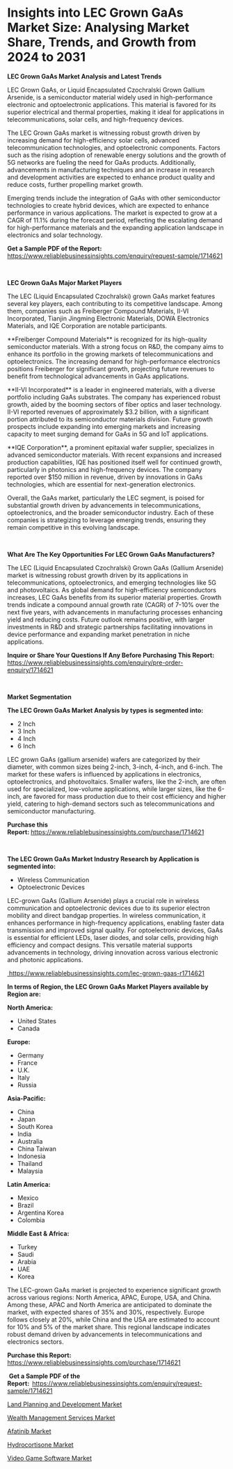 <p><h1>Insights into LEC Grown GaAs Market Size: Analysing Market Share, Trends, and Growth from 2024 to 2031</h1></p><p><strong>LEC Grown GaAs Market Analysis and Latest Trends</strong></p>
<p><p>LEC Grown GaAs, or Liquid Encapsulated Czochralski Grown Gallium Arsenide, is a semiconductor material widely used in high-performance electronic and optoelectronic applications. This material is favored for its superior electrical and thermal properties, making it ideal for applications in telecommunications, solar cells, and high-frequency devices.</p><p>The LEC Grown GaAs market is witnessing robust growth driven by increasing demand for high-efficiency solar cells, advanced telecommunication technologies, and optoelectronic components. Factors such as the rising adoption of renewable energy solutions and the growth of 5G networks are fueling the need for GaAs products. Additionally, advancements in manufacturing techniques and an increase in research and development activities are expected to enhance product quality and reduce costs, further propelling market growth.</p><p>Emerging trends include the integration of GaAs with other semiconductor technologies to create hybrid devices, which are expected to enhance performance in various applications. The market is expected to grow at a CAGR of 11.1% during the forecast period, reflecting the escalating demand for high-performance materials and the expanding application landscape in electronics and solar technology.</p></p>
<p><strong>Get a Sample PDF of the Report:&nbsp;</strong> <a href="https://www.reliablebusinessinsights.com/enquiry/request-sample/1714621?utm_campaign=1539&utm_medium=2&utm_source=Github&utm_content=ia&utm_term=22102024&utm_id=lec-grown-gaas">https://www.reliablebusinessinsights.com/enquiry/request-sample/1714621</a></p>
<p>&nbsp;</p>
<p><strong>LEC Grown GaAs Major Market Players</strong></p>
<p><p>The LEC (Liquid Encapsulated Czochralski) grown GaAs market features several key players, each contributing to its competitive landscape. Among them, companies such as Freiberger Compound Materials, II-VI Incorporated, Tianjin Jingming Electronic Materials, DOWA Electronics Materials, and IQE Corporation are notable participants. </p><p>**Freiberger Compound Materials** is recognized for its high-quality semiconductor materials. With a strong focus on R&D, the company aims to enhance its portfolio in the growing markets of telecommunications and optoelectronics. The increasing demand for high-performance electronics positions Freiberger for significant growth, projecting future revenues to benefit from technological advancements in GaAs applications.</p><p>**II-VI Incorporated** is a leader in engineered materials, with a diverse portfolio including GaAs substrates. The company has experienced robust growth, aided by the booming sectors of fiber optics and laser technology. II-VI reported revenues of approximately $3.2 billion, with a significant portion attributed to its semiconductor materials division. Future growth prospects include expanding into emerging markets and increasing capacity to meet surging demand for GaAs in 5G and IoT applications.</p><p>**IQE Corporation**, a prominent epitaxial wafer supplier, specializes in advanced semiconductor materials. With recent expansions and increased production capabilities, IQE has positioned itself well for continued growth, particularly in photonics and high-frequency devices. The company reported over $150 million in revenue, driven by innovations in GaAs technologies, which are essential for next-generation electronics.</p><p>Overall, the GaAs market, particularly the LEC segment, is poised for substantial growth driven by advancements in telecommunications, optoelectronics, and the broader semiconductor industry. Each of these companies is strategizing to leverage emerging trends, ensuring they remain competitive in this evolving landscape.</p></p>
<p>&nbsp;</p>
<p><strong>What Are The Key Opportunities For LEC Grown GaAs Manufacturers?</strong></p>
<p><p>The LEC (Liquid Encapsulated Czochralski) Grown GaAs (Gallium Arsenide) market is witnessing robust growth driven by its applications in telecommunications, optoelectronics, and emerging technologies like 5G and photovoltaics. As global demand for high-efficiency semiconductors increases, LEC GaAs benefits from its superior material properties. Growth trends indicate a compound annual growth rate (CAGR) of 7-10% over the next five years, with advancements in manufacturing processes enhancing yield and reducing costs. Future outlook remains positive, with larger investments in R&D and strategic partnerships facilitating innovations in device performance and expanding market penetration in niche applications.</p></p>
<p><strong>Inquire or Share Your Questions If Any Before Purchasing This Report:</strong> <a href="https://www.reliablebusinessinsights.com/enquiry/pre-order-enquiry/1714621?utm_campaign=1539&utm_medium=2&utm_source=Github&utm_content=ia&utm_term=22102024&utm_id=lec-grown-gaas">https://www.reliablebusinessinsights.com/enquiry/pre-order-enquiry/1714621</a></p>
<p>&nbsp;</p>
<p><strong>Market Segmentation</strong></p>
<p><strong>The LEC Grown GaAs Market Analysis by types is segmented into:</strong></p>
<p><ul><li>2 Inch</li><li>3 Inch</li><li>4 Inch</li><li>6 Inch</li></ul></p>
<p><p>LEC grown GaAs (gallium arsenide) wafers are categorized by their diameter, with common sizes being 2-inch, 3-inch, 4-inch, and 6-inch. The market for these wafers is influenced by applications in electronics, optoelectronics, and photovoltaics. Smaller wafers, like the 2-inch, are often used for specialized, low-volume applications, while larger sizes, like the 6-inch, are favored for mass production due to their cost efficiency and higher yield, catering to high-demand sectors such as telecommunications and semiconductor manufacturing.</p></p>
<p><strong>Purchase this Report:&nbsp;</strong><a href="https://www.reliablebusinessinsights.com/purchase/1714621?utm_campaign=1539&utm_medium=2&utm_source=Github&utm_content=ia&utm_term=22102024&utm_id=lec-grown-gaas">https://www.reliablebusinessinsights.com/purchase/1714621</a></p>
<p>&nbsp;</p>
<p><strong>The LEC Grown GaAs Market Industry Research by Application is segmented into:</strong></p>
<p><ul><li>Wireless Communication</li><li>Optoelectronic Devices</li></ul></p>
<p><p>LEC-grown GaAs (Gallium Arsenide) plays a crucial role in wireless communication and optoelectronic devices due to its superior electron mobility and direct bandgap properties. In wireless communication, it enhances performance in high-frequency applications, enabling faster data transmission and improved signal quality. For optoelectronic devices, GaAs is essential for efficient LEDs, laser diodes, and solar cells, providing high efficiency and compact designs. This versatile material supports advancements in technology, driving innovation across various electronic and photonic applications.</p></p>
<p><a href="https://www.reliablebusinessinsights.com/lec-grown-gaas-r1714621?utm_campaign=1539&utm_medium=2&utm_source=Github&utm_content=ia&utm_term=22102024&utm_id=lec-grown-gaas">&nbsp;https://www.reliablebusinessinsights.com/lec-grown-gaas-r1714621</a></p>
<p><strong>In terms of Region, the LEC Grown GaAs Market Players available by Region are:</strong></p>
<p>
    <p> <strong> North America: </strong>
        <ul>
            <li>United States</li>
            <li>Canada</li>
        </ul>
        </p> 
    <p> <strong> Europe: </strong>
        <ul>
            <li>Germany</li>
            <li>France</li>
            <li>U.K.</li>
            <li>Italy</li>
            <li>Russia</li>
        </ul>
        </p> 
    <p> <strong> Asia-Pacific: </strong>
        <ul>
            <li>China</li>
            <li>Japan</li>
            <li>South Korea</li>
            <li>India</li>
            <li>Australia</li>
            <li>China Taiwan</li>
            <li>Indonesia</li>
            <li>Thailand</li>
            <li>Malaysia</li>
        </ul>
        </p> 
    <p> <strong> Latin America: </strong>
        <ul>
            <li>Mexico</li>
            <li>Brazil</li>
            <li>Argentina Korea</li>
            <li>Colombia</li>
        </ul>
        </p> 
    <p> <strong> Middle East & Africa: </strong>
        <ul>
            <li>Turkey</li>
            <li>Saudi</li>
            <li>Arabia</li>
            <li>UAE</li>
            <li>Korea</li>
        </ul>
    </p>
    </p>
<p><p>The LEC-grown GaAs market is projected to experience significant growth across various regions: North America, APAC, Europe, USA, and China. Among these, APAC and North America are anticipated to dominate the market, with expected shares of 35% and 30%, respectively. Europe follows closely at 20%, while China and the USA are estimated to account for 10% and 5% of the market share. This regional landscape indicates robust demand driven by advancements in telecommunications and electronics sectors.</p></p>
<p><strong>Purchase this Report: </strong><a href="https://www.reliablebusinessinsights.com/purchase/1714621?utm_campaign=1539&utm_medium=2&utm_source=Github&utm_content=ia&utm_term=22102024&utm_id=lec-grown-gaas">https://www.reliablebusinessinsights.com/purchase/1714621</a></p>
<p>&nbsp;<strong>Get a Sample PDF of the Report:&nbsp;&nbsp;</strong><a href="https://www.reliablebusinessinsights.com/enquiry/request-sample/1714621?utm_campaign=1539&utm_medium=2&utm_source=Github&utm_content=ia&utm_term=22102024&utm_id=lec-grown-gaas">https://www.reliablebusinessinsights.com/enquiry/request-sample/1714621</a></p>
<p><strong></strong></p>
<p><p><a href="https://www.linkedin.com/pulse/in-depth-analysis-global-land-planning-development-market-scope-jyh4c?utm_campaign=1539&utm_medium=2&utm_source=Github&utm_content=ia&utm_term=22102024&utm_id=lec-grown-gaas">Land Planning and Development Market</a></p><p><a href="https://www.linkedin.com/pulse/global-wealth-management-services-market-landscape-future-trends-xjlvc?utm_campaign=1539&utm_medium=2&utm_source=Github&utm_content=ia&utm_term=22102024&utm_id=lec-grown-gaas">Wealth Management Services Market</a></p><p><a href="https://www.linkedin.com/pulse/afatinib-industry-analysis-report-market-size-share-competitive-35frc?utm_campaign=1539&utm_medium=2&utm_source=Github&utm_content=ia&utm_term=22102024&utm_id=lec-grown-gaas">Afatinib Market</a></p><p><a href="https://www.linkedin.com/pulse/trends-global-hydrocortisone-market-forecast-analysis-2024-joqrc?utm_campaign=1539&utm_medium=2&utm_source=Github&utm_content=ia&utm_term=22102024&utm_id=lec-grown-gaas">Hydrocortisone Market</a></p><p><a href="https://www.linkedin.com/pulse/video-game-software-market-ecosystem-competitive-landscape-strategic-zpbic?utm_campaign=1539&utm_medium=2&utm_source=Github&utm_content=ia&utm_term=22102024&utm_id=lec-grown-gaas">Video Game Software Market</a></p></p>